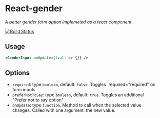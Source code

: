 # React-gender

_A better gender form option implemeted as a react component_

[![Build Status](https://travis-ci.org/ajgamble-milner/react-gender.svg?branch=master)](https://travis-ci.org/ajgamble-milner/react-gender)

## Usage

```html
<GenderInput onUpdate={(val) => {}} />
```

## Options

- `required`: type `boolean`, default: `false`. Toggles `required="required" on form inputs
- `preferNotToSay`: type `boolean`, default: `true`. Toggles an additional "Prefer not to say option"
- `onUpdate`: type `function`. Method to call when the selected value changes. Called with one argument: the new value.
